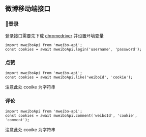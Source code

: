 ## 微博移动端接口

### 登录
登录接口需要先下载 [chromedriver](http://chromedriver.storage.googleapis.com/index.html) 并设置环境变量
```
import mweiboApi from 'mweibo-api';
const cookies = await mweiboApi.login('username', 'password');
```

### 点赞
```
import mweiboApi from 'mweibo-api';
const cookies = await mweiboApi.like('weiboId', 'cookie');
```
注意此处 cooike 为字符串

### 评论
```
import mweiboApi from 'mweibo-api';
const cookies = await mweiboApi.comment('weiboId', 'cookie', 'comment');
```
注意此处 cooike 为字符串